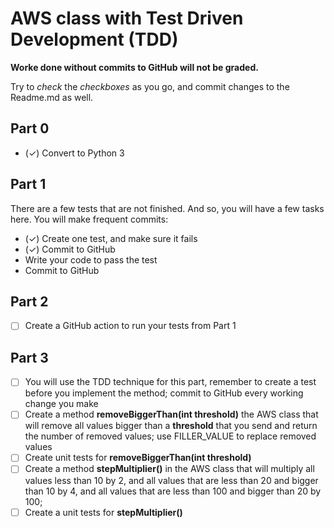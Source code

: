 # AWS class with Test Driven Development (TDD)
**Worke done without commits to GitHub will not be graded.**

Try to *check* the *checkboxes* as you go, and commit changes to the Readme.md as well.
## Part 0
* (✓) Convert to Python 3

## Part 1
There are a few tests that are not finished. And so, you will have a few tasks here.
You will make frequent commits:
* (✓) Create one test, and make sure it fails
* (✓) Commit to GitHub
* Write your code to pass the test
* Commit to GitHub
## Part 2
* [ ] Create a GitHub action to run your tests from Part 1
## Part 3 
* [ ] You will use the TDD technique for this part, remember to create a test before you implement the method; commit to GitHub every working change you make
* [ ] Create a method **removeBiggerThan(int threshold)** the AWS class that will remove all values bigger than a **threshold** that you send and return the number of removed values; use FILLER_VALUE to replace removed values
* [ ] Create unit tests for **removeBiggerThan(int threshold)**
* [ ] Create a method **stepMultiplier()** in the AWS class that will multiply all values less than 10 by 2, and all values that are less than 20 and bigger than 10 by 4, and all values that are less than 100 and bigger than 20 by 100;
* [ ] Create a unit tests for **stepMultiplier()**

